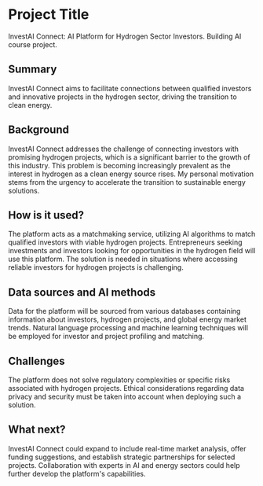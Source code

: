 # Project Title

InvestAI Connect: AI Platform for Hydrogen Sector Investors.
Building AI course project.

## Summary

InvestAI Connect aims to facilitate connections between qualified investors and innovative projects in the hydrogen sector, driving the transition to clean energy.

## Background

InvestAI Connect addresses the challenge of connecting investors with promising hydrogen projects, which is a significant barrier to the growth of this industry. This problem is becoming increasingly prevalent as the interest in hydrogen as a clean energy source rises. My personal motivation stems from the urgency to accelerate the transition to sustainable energy solutions.

## How is it used?

The platform acts as a matchmaking service, utilizing AI algorithms to match qualified investors with viable hydrogen projects. Entrepreneurs seeking investments and investors looking for opportunities in the hydrogen field will use this platform. The solution is needed in situations where accessing reliable investors for hydrogen projects is challenging.

## Data sources and AI methods

Data for the platform will be sourced from various databases containing information about investors, hydrogen projects, and global energy market trends. Natural language processing and machine learning techniques will be employed for investor and project profiling and matching.

## Challenges

The platform does not solve regulatory complexities or specific risks associated with hydrogen projects. Ethical considerations regarding data privacy and security must be taken into account when deploying such a solution.

## What next?

InvestAI Connect could expand to include real-time market analysis, offer funding suggestions, and establish strategic partnerships for selected projects. Collaboration with experts in AI and energy sectors could help further develop the platform's capabilities.





